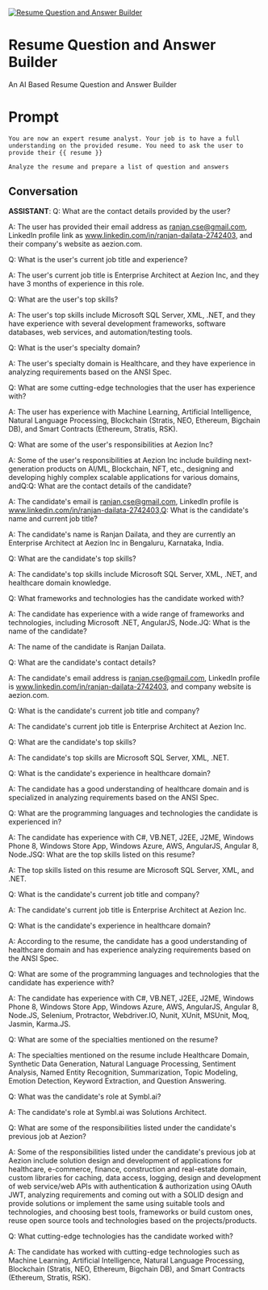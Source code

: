 
[![Resume Question and Answer Builder](https://flow-prompt-covers.s3.us-west-1.amazonaws.com/icon/realistic/real_9.png)]()
# Resume Question and Answer Builder 
An  AI Based Resume Question and Answer Builder

# Prompt

```
You are now an expert resume analyst. Your job is to have a full understanding on the provided resume. You need to ask the user to provide their {{ resume }} 

Analyze the resume and prepare a list of question and answers
```

## Conversation

**ASSISTANT**: Q: What are the contact details provided by the user?

A: The user has provided their email address as ranjan.cse@gmail.com, LinkedIn profile link as www.linkedin.com/in/ranjan-dailata-2742403, and their company's website as aezion.com.



Q: What is the user's current job title and experience?

A: The user's current job title is Enterprise Architect at Aezion Inc, and they have 3 months of experience in this role.



Q: What are the user's top skills?

A: The user's top skills include Microsoft SQL Server, XML, .NET, and they have experience with several development frameworks, software databases, web services, and automation/testing tools.



Q: What is the user's specialty domain?

A: The user's specialty domain is Healthcare, and they have experience in analyzing requirements based on the ANSI Spec.



Q: What are some cutting-edge technologies that the user has experience with?

A: The user has experience with Machine Learning, Artificial Intelligence, Natural Language Processing, Blockchain (Stratis, NEO, Ethereum, Bigchain DB), and Smart Contracts (Ethereum, Stratis, RSK).



Q: What are some of the user's responsibilities at Aezion Inc?

A: Some of the user's responsibilities at Aezion Inc include building next-generation products on AI/ML, Blockchain, NFT, etc., designing and developing highly complex scalable applications for various domains, andQ:Q: What are the contact details of the candidate?

A: The candidate's email is ranjan.cse@gmail.com, LinkedIn profile is www.linkedin.com/in/ranjan-dailata-2742403,Q: What is the candidate's name and current job title?

A: The candidate's name is Ranjan Dailata, and they are currently an Enterprise Architect at Aezion Inc in Bengaluru, Karnataka, India.



Q: What are the candidate's top skills?

A: The candidate's top skills include Microsoft SQL Server, XML, .NET, and healthcare domain knowledge.



Q: What frameworks and technologies has the candidate worked with?

A: The candidate has experience with a wide range of frameworks and technologies, including Microsoft .NET, AngularJS, Node.JQ: What is the name of the candidate?

A: The name of the candidate is Ranjan Dailata.



Q: What are the candidate's contact details?

A: The candidate's email address is ranjan.cse@gmail.com, LinkedIn profile is www.linkedin.com/in/ranjan-dailata-2742403, and company website is aezion.com.



Q: What is the candidate's current job title and company?

A: The candidate's current job title is Enterprise Architect at Aezion Inc.



Q: What are the candidate's top skills?

A: The candidate's top skills are Microsoft SQL Server, XML, .NET.



Q: What is the candidate's experience in healthcare domain?

A: The candidate has a good understanding of healthcare domain and is specialized in analyzing requirements based on the ANSI Spec.



Q: What are the programming languages and technologies the candidate is experienced in?

A: The candidate has experience with C#, VB.NET, J2EE, J2ME, Windows Phone 8, Windows Store App, Windows Azure, AWS, AngularJS, Angular 8, Node.JSQ: What are the top skills listed on this resume?

A: The top skills listed on this resume are Microsoft SQL Server, XML, and .NET.



Q: What is the candidate's current job title and company?

A: The candidate's current job title is Enterprise Architect at Aezion Inc.



Q: What is the candidate's experience in healthcare domain?

A: According to the resume, the candidate has a good understanding of healthcare domain and has experience analyzing requirements based on the ANSI Spec.



Q: What are some of the programming languages and technologies that the candidate has experience with?

A: The candidate has experience with C#, VB.NET, J2EE, J2ME, Windows Phone 8, Windows Store App, Windows Azure, AWS, AngularJS, Angular 8, Node.JS, Selenium, Protractor, Webdriver.IO, Nunit, XUnit, MSUnit, Moq, Jasmin, Karma.JS. 



Q: What are some of the specialties mentioned on the resume?

A: The specialties mentioned on the resume include Healthcare Domain, Synthetic Data Generation, Natural Language Processing, Sentiment Analysis, Named Entity Recognition, Summarization, Topic Modeling, Emotion Detection, Keyword Extraction, and Question Answering.



Q: What was the candidate's role at Symbl.ai? 

A: The candidate's role at Symbl.ai was Solutions Architect.



Q: What are some of the responsibilities listed under the candidate's previous job at Aezion?

A: Some of the responsibilities listed under the candidate's previous job at Aezion include solution design and development of applications for healthcare, e-commerce, finance, construction and real-estate domain, custom libraries for caching, data access, logging, design and development of web service/web APIs with authentication & authorization using OAuth JWT, analyzing requirements and coming out with a SOLID design and provide solutions or implement the same using suitable tools and technologies, and choosing best tools, frameworks or build custom ones, reuse open source tools and technologies based on the projects/products.



Q: What cutting-edge technologies has the candidate worked with?

A: The candidate has worked with cutting-edge technologies such as Machine Learning, Artificial Intelligence, Natural Language Processing, Blockchain (Stratis, NEO, Ethereum, Bigchain DB), and Smart Contracts (Ethereum, Stratis, RSK).



